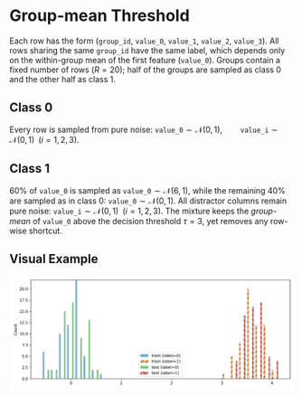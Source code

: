 # Group‐mean Threshold

Each row has the form  (`group_id`, `value_0`, `value_1`, `value_2`, `value_3`). All rows sharing the same `group_id` have the same label, which depends only on the within-group mean of the first feature (`value_0`). Groups contain a fixed number of rows ($R = 20$); half of the groups are sampled as class 0 and the other half as class 1.

## Class 0

Every row is sampled from pure noise: $\texttt{value\_0} \sim \mathcal{N}(0, 1), \qquad \texttt{value\_i} \sim \mathcal{N}(0, 1) \;\; (i = 1, 2, 3)$.

## Class 1

60% of `value_0` is sampled as $\texttt{value\_0} \sim \mathcal{N}(6, 1)$, while the remaining 40% are sampled as in class 0: $\texttt{value\_0} \sim \mathcal{N}(0, 1)$. All distractor columns remain pure noise: $\texttt{value\_i} \sim \mathcal{N}(0, 1) \;\; (i = 1, 2, 3)$. The mixture keeps the *group-mean* of `value_0` above the decision threshold $\tau = 3$, yet removes any row-wise shortcut.

## Visual Example

![Channel correlation (easy)](/tasks/tabular/plots/group_mean_example.png)